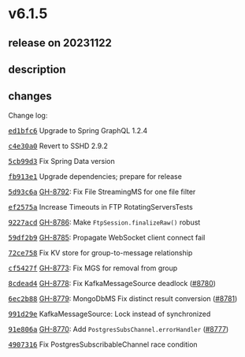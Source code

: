 # v6.1.5

## release on 20231122

## description

## changes

Change log:

<a class="commit-link" data-hovercard-type="commit" data-hovercard-url="https://github.com/spring-projects/spring-integration/commit/ed1bfc6d452b1109f14feb75d5c905fffa70f041/hovercard" href="https://github.com/spring-projects/spring-integration/commit/ed1bfc6d452b1109f14feb75d5c905fffa70f041"><tt>ed1bfc6</tt></a> Upgrade to Spring GraphQL 1.2.4

<a class="commit-link" data-hovercard-type="commit" data-hovercard-url="https://github.com/spring-projects/spring-integration/commit/c4e30a0b54a4802fa36a75b92ec48c2d92c512d0/hovercard" href="https://github.com/spring-projects/spring-integration/commit/c4e30a0b54a4802fa36a75b92ec48c2d92c512d0"><tt>c4e30a0</tt></a> Revert to SSHD 2.9.2

<a class="commit-link" data-hovercard-type="commit" data-hovercard-url="https://github.com/spring-projects/spring-integration/commit/5cb99d32e713a18869fdef14a4af237cc32c57a9/hovercard" href="https://github.com/spring-projects/spring-integration/commit/5cb99d32e713a18869fdef14a4af237cc32c57a9"><tt>5cb99d3</tt></a> Fix Spring Data version

<a class="commit-link" data-hovercard-type="commit" data-hovercard-url="https://github.com/spring-projects/spring-integration/commit/fb913e194fee10c26a6c409d6be7bac6764ffadc/hovercard" href="https://github.com/spring-projects/spring-integration/commit/fb913e194fee10c26a6c409d6be7bac6764ffadc"><tt>fb913e1</tt></a> Upgrade dependencies; prepare for release

<a class="commit-link" data-hovercard-type="commit" data-hovercard-url="https://github.com/spring-projects/spring-integration/commit/5d93c6ae6cf0e826db0adc0859add180538bdb46/hovercard" href="https://github.com/spring-projects/spring-integration/commit/5d93c6ae6cf0e826db0adc0859add180538bdb46"><tt>5d93c6a</tt></a> <a class="issue-link js-issue-link" data-error-text="Failed to load title" data-id="1983940247" data-permission-text="Title is private" data-url="https://github.com/spring-projects/spring-integration/issues/8792" data-hovercard-type="issue" data-hovercard-url="/spring-projects/spring-integration/issues/8792/hovercard" href="https://github.com/spring-projects/spring-integration/issues/8792">GH-8792</a>: Fix File StreamingMS for one file filter

<a class="commit-link" data-hovercard-type="commit" data-hovercard-url="https://github.com/spring-projects/spring-integration/commit/ef2575a751e8444f75f286884c5df5d02f0eecc4/hovercard" href="https://github.com/spring-projects/spring-integration/commit/ef2575a751e8444f75f286884c5df5d02f0eecc4"><tt>ef2575a</tt></a> Increase Timeouts in FTP RotatingServersTests

<a class="commit-link" data-hovercard-type="commit" data-hovercard-url="https://github.com/spring-projects/spring-integration/commit/9227acd73232e8e563a792a72e7b91aa0d43b070/hovercard" href="https://github.com/spring-projects/spring-integration/commit/9227acd73232e8e563a792a72e7b91aa0d43b070"><tt>9227acd</tt></a> <a class="issue-link js-issue-link" data-error-text="Failed to load title" data-id="1972468558" data-permission-text="Title is private" data-url="https://github.com/spring-projects/spring-integration/issues/8786" data-hovercard-type="issue" data-hovercard-url="/spring-projects/spring-integration/issues/8786/hovercard" href="https://github.com/spring-projects/spring-integration/issues/8786">GH-8786</a>: Make <code>FtpSession.finalizeRaw()</code> robust

<a class="commit-link" data-hovercard-type="commit" data-hovercard-url="https://github.com/spring-projects/spring-integration/commit/59df2b9110654f8e7587b1c77197e24b6b805a62/hovercard" href="https://github.com/spring-projects/spring-integration/commit/59df2b9110654f8e7587b1c77197e24b6b805a62"><tt>59df2b9</tt></a> <a class="issue-link js-issue-link" data-error-text="Failed to load title" data-id="1971353535" data-permission-text="Title is private" data-url="https://github.com/spring-projects/spring-integration/issues/8785" data-hovercard-type="issue" data-hovercard-url="/spring-projects/spring-integration/issues/8785/hovercard" href="https://github.com/spring-projects/spring-integration/issues/8785">GH-8785</a>: Propagate WebSocket client connect fail

<a class="commit-link" data-hovercard-type="commit" data-hovercard-url="https://github.com/spring-projects/spring-integration/commit/72ce758593f91e5a41ce573380371a9eaa32eb54/hovercard" href="https://github.com/spring-projects/spring-integration/commit/72ce758593f91e5a41ce573380371a9eaa32eb54"><tt>72ce758</tt></a> Fix KV store for group-to-message relationship

<a class="commit-link" data-hovercard-type="commit" data-hovercard-url="https://github.com/spring-projects/spring-integration/commit/cf5427f87d7267148780753589e485310d063bf1/hovercard" href="https://github.com/spring-projects/spring-integration/commit/cf5427f87d7267148780753589e485310d063bf1"><tt>cf5427f</tt></a> <a class="issue-link js-issue-link" data-error-text="Failed to load title" data-id="1958765508" data-permission-text="Title is private" data-url="https://github.com/spring-projects/spring-integration/issues/8773" data-hovercard-type="issue" data-hovercard-url="/spring-projects/spring-integration/issues/8773/hovercard" href="https://github.com/spring-projects/spring-integration/issues/8773">GH-8773</a>: Fix MGS for removal from group

<a class="commit-link" data-hovercard-type="commit" data-hovercard-url="https://github.com/spring-projects/spring-integration/commit/8cdead4a4435538cebe3fa24632ea32e14f40721/hovercard" href="https://github.com/spring-projects/spring-integration/commit/8cdead4a4435538cebe3fa24632ea32e14f40721"><tt>8cdead4</tt></a> <a class="issue-link js-issue-link" data-error-text="Failed to load title" data-id="1963869189" data-permission-text="Title is private" data-url="https://github.com/spring-projects/spring-integration/issues/8778" data-hovercard-type="issue" data-hovercard-url="/spring-projects/spring-integration/issues/8778/hovercard" href="https://github.com/spring-projects/spring-integration/issues/8778">GH-8778</a>: Fix KafkaMessageSource deadlock (<a class="issue-link js-issue-link" data-error-text="Failed to load title" data-id="1964069542" data-permission-text="Title is private" data-url="https://github.com/spring-projects/spring-integration/issues/8780" data-hovercard-type="pull_request" data-hovercard-url="/spring-projects/spring-integration/pull/8780/hovercard" href="https://github.com/spring-projects/spring-integration/pull/8780">#8780</a>)

<a class="commit-link" data-hovercard-type="commit" data-hovercard-url="https://github.com/spring-projects/spring-integration/commit/6ec2b88e1b3d7dd00cd0be2b446e626de566eecc/hovercard" href="https://github.com/spring-projects/spring-integration/commit/6ec2b88e1b3d7dd00cd0be2b446e626de566eecc"><tt>6ec2b88</tt></a> <a class="issue-link js-issue-link" data-error-text="Failed to load title" data-id="1963991119" data-permission-text="Title is private" data-url="https://github.com/spring-projects/spring-integration/issues/8779" data-hovercard-type="issue" data-hovercard-url="/spring-projects/spring-integration/issues/8779/hovercard" href="https://github.com/spring-projects/spring-integration/issues/8779">GH-8779</a>: MongoDbMS Fix distinct result conversion (<a class="issue-link js-issue-link" data-error-text="Failed to load title" data-id="1964185717" data-permission-text="Title is private" data-url="https://github.com/spring-projects/spring-integration/issues/8781" data-hovercard-type="pull_request" data-hovercard-url="/spring-projects/spring-integration/pull/8781/hovercard" href="https://github.com/spring-projects/spring-integration/pull/8781">#8781</a>)

<a class="commit-link" data-hovercard-type="commit" data-hovercard-url="https://github.com/spring-projects/spring-integration/commit/991d29eb153898e8e572938f7e24ee81248523e3/hovercard" href="https://github.com/spring-projects/spring-integration/commit/991d29eb153898e8e572938f7e24ee81248523e3"><tt>991d29e</tt></a> KafkaMessageSource: Lock instead of synchronized

<a class="commit-link" data-hovercard-type="commit" data-hovercard-url="https://github.com/spring-projects/spring-integration/commit/91e806afc519c97f4790723a26079b899128761e/hovercard" href="https://github.com/spring-projects/spring-integration/commit/91e806afc519c97f4790723a26079b899128761e"><tt>91e806a</tt></a> <a class="issue-link js-issue-link" data-error-text="Failed to load title" data-id="1954074411" data-permission-text="Title is private" data-url="https://github.com/spring-projects/spring-integration/issues/8770" data-hovercard-type="issue" data-hovercard-url="/spring-projects/spring-integration/issues/8770/hovercard" href="https://github.com/spring-projects/spring-integration/issues/8770">GH-8770</a>: Add <code>PostgresSubsChannel.errorHandler</code> (<a class="issue-link js-issue-link" data-error-text="Failed to load title" data-id="1961704128" data-permission-text="Title is private" data-url="https://github.com/spring-projects/spring-integration/issues/8777" data-hovercard-type="pull_request" data-hovercard-url="/spring-projects/spring-integration/pull/8777/hovercard" href="https://github.com/spring-projects/spring-integration/pull/8777">#8777</a>)

<a class="commit-link" data-hovercard-type="commit" data-hovercard-url="https://github.com/spring-projects/spring-integration/commit/4907316c4dd08d7d4c9b0e18ee409b39181194bb/hovercard" href="https://github.com/spring-projects/spring-integration/commit/4907316c4dd08d7d4c9b0e18ee409b39181194bb"><tt>4907316</tt></a> Fix PostgresSubscribableChannel race condition


